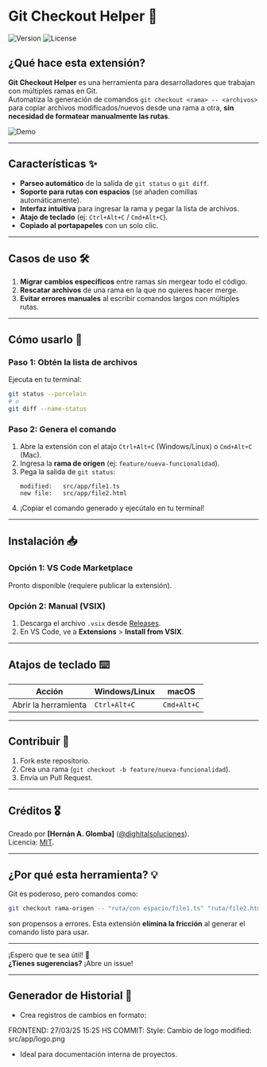 # Git Checkout Helper 🚀

![Version](https://img.shields.io/badge/version-1.0.0-blue) ![License](https://img.shields.io/badge/license-MIT-green)

## ¿Qué hace esta extensión?
**Git Checkout Helper** es una herramienta para desarrolladores que trabajan con múltiples ramas en Git.  
Automatiza la generación de comandos `git checkout <rama> -- <archivos>` para copiar archivos modificados/nuevos desde una rama a otra, **sin necesidad de formatear manualmente las rutas**.


![Demo](https://i.ibb.co/2P4q4wD/git-checkout-helper-demo.gif)

---

## Características ✨

- **Parseo automático** de la salida de `git status` o `git diff`.
- **Soporte para rutas con espacios** (se añaden comillas automáticamente).
- **Interfaz intuitiva** para ingresar la rama y pegar la lista de archivos.
- **Atajo de teclado** (ej: `Ctrl+Alt+C` / `Cmd+Alt+C`).
- **Copiado al portapapeles** con un solo clic.

---

## Casos de uso 🛠️

1. **Migrar cambios específicos** entre ramas sin mergear todo el código.
2. **Rescatar archivos** de una rama en la que no quieres hacer merge.
3. **Evitar errores manuales** al escribir comandos largos con múltiples rutas.

---

## Cómo usarlo 📝

### Paso 1: Obtén la lista de archivos

Ejecuta en tu terminal:

```bash
git status --porcelain
# o
git diff --name-status
```

### Paso 2: Genera el comando

1. Abre la extensión con el atajo `Ctrl+Alt+C` (Windows/Linux) o `Cmd+Alt+C` (Mac).
2. Ingresa la **rama de origen** (ej: `feature/nueva-funcionalidad`).
3. Pega la salida de `git status`:
   ```
   modified:   src/app/file1.ts
   new file:   src/app/file2.html
   ```
4. ¡Copiar el comando generado y ejecútalo en tu terminal!

---

## Instalación 📥

### Opción 1: VS Code Marketplace

Pronto disponible (requiere publicar la extensión).

### Opción 2: Manual (VSIX)

1. Descarga el archivo `.vsix` desde [Releases](https://github.com/tu-usuario/git-checkout-helper/releases).
2. En VS Code, ve a **Extensions** > **Install from VSIX**.

---

## Atajos de teclado ⌨️

| Acción               | Windows/Linux | macOS       |
| -------------------- | ------------- | ----------- |
| Abrir la herramienta | `Ctrl+Alt+C`  | `Cmd+Alt+C` |

---

## Contribuir 🤝

1. Fork este repositorio.
2. Crea una rama (`git checkout -b feature/nueva-funcionalidad`).
3. Envía un Pull Request.

---

## Créditos 🎖️

Creado por **[Hernán A. Glomba]** ([@dighitalsoluciones](https://github.com/dighitalsoluciones)).  
Licencia: [MIT](LICENSE).

---

## ¿Por qué esta herramienta? 💡

Git es poderoso, pero comandos como:

```bash
git checkout rama-origen -- "ruta/con espacio/file1.ts" "ruta/file2.html"
```

son propensos a errores. Esta extensión **elimina la fricción** al generar el comando listo para usar.

---

¡Espero que te sea útil! 🚀  
**¿Tienes sugerencias?** ¡Abre un issue!

---

## Generador de Historial 📜

- Crea registros de cambios en formato:

FRONTEND: 27/03/25 15:25 HS
COMMIT: Style: Cambio de logo
modified: src/app/logo.png

- Ideal para documentación interna de proyectos.
